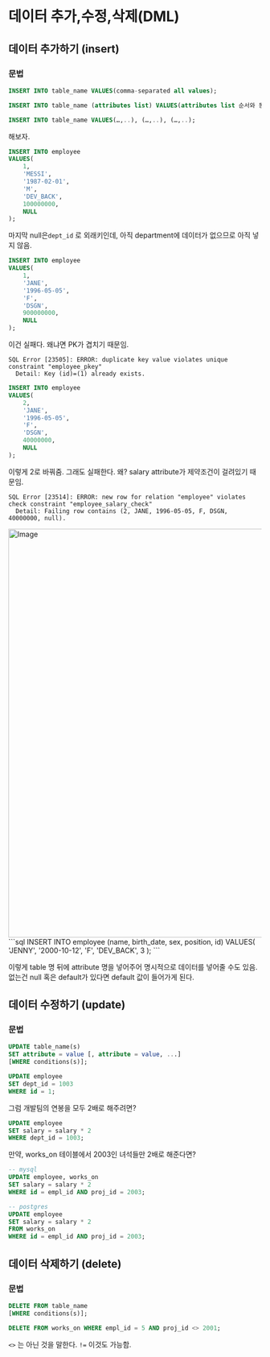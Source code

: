 # 데이터 추가,수정,삭제(DML)

## 데이터 추가하기 (insert)

### 문법

```sql
INSERT INTO table_name VALUES(comma-separated all values);

INSERT INTO table_name (attributes list) VALUES(attributes list 순서와 동일하게 comma-separated all values);

INSERT INTO table_name VALUES(…,..), (…,..), (…,..);
```

해보자.

```sql
INSERT INTO employee
VALUES(
    1,
    'MESSI',
    '1987-02-01',
    'M',
    'DEV_BACK',
    100000000,
    NULL
);
```

마지막 null은`dept_id` 로 외래키인데, 아직 department에 데이터가 없으므로 아직 넣지 않음.

```sql
INSERT INTO employee
VALUES(
    1,
    'JANE',
    '1996-05-05',
    'F',
    'DSGN',
    900000000,
    NULL
);
```

이건 실패다. 왜냐면 PK가 겹치기 때문임.

```
SQL Error [23505]: ERROR: duplicate key value violates unique constraint "employee_pkey"
  Detail: Key (id)=(1) already exists.
```

```sql
INSERT INTO employee
VALUES(
    2,
    'JANE',
    '1996-05-05',
    'F',
    'DSGN',
    40000000,
    NULL
);
```

이렇게 2로 바꿔줌. 그래도 실패한다. 왜? salary attribute가 제약조건이 걸려있기 때문임.

```
SQL Error [23514]: ERROR: new row for relation "employee" violates check constraint "employee_salary_check"
  Detail: Failing row contains (2, JANE, 1996-05-05, F, DSGN, 40000000, null).
```

<img width="812" alt="Image" src="https://github.com/user-attachments/assets/e82b3eb1-ee1f-4de6-921c-1f707dfb0029" />
```sql
INSERT INTO employee (name, birth_date, sex, position, id)
VALUES(
    'JENNY',
    '2000-10-12',
    'F',
    'DEV_BACK',
    3
);
```

이렇게 table 명 뒤에 attribute 명을 넣어주어 명시적으로 데이터를 넣어줄 수도 있음. 없는건 null 혹은 default가 있다면 default 값이 들어가게 된다.

## 데이터 수정하기 (update)

### 문법

```sql
UPDATE table_name(s)
SET attribute = value [, attribute = value, ...]
[WHERE conditions(s)];
```

```sql
UPDATE employee
SET dept_id = 1003
WHERE id = 1;
```

그럼 개발팀의 연봉을 모두 2배로 해주려면?

```sql
UPDATE employee 
SET salary = salary * 2
WHERE dept_id = 1003;
```

만약, works_on 테이블에서 2003인 녀석들만 2배로 해준다면?

```sql
-- mysql
UPDATE employee, works_on
SET salary = salary * 2
WHERE id = empl_id AND proj_id = 2003;

-- postgres
UPDATE employee
SET salary = salary * 2
FROM works_on
WHERE id = empl_id AND proj_id = 2003;
```

## 데이터 삭제하기 (delete)

### 문법

```sql
DELETE FROM table_name
[WHERE conditions(s)];
```

```sql
DELETE FROM works_on WHERE empl_id = 5 AND proj_id <> 2001;
```

`<>` 는 아닌 것을 말한다. `!=` 이것도 가능함.
